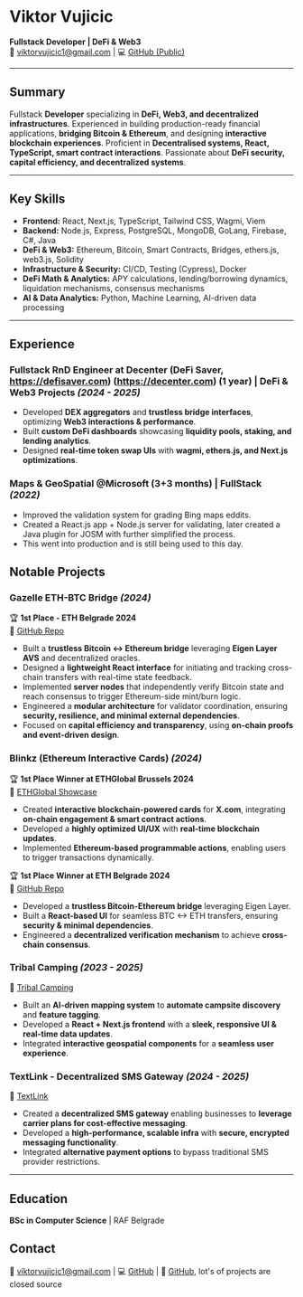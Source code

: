 # **Viktor Vujicic**  
**Fullstack Developer | DeFi & Web3**  
📧 viktorvujicic1@gmail.com | 💻 [GitHub (Public)](https://github.com/ViktorVujke)  

---

## **Summary**  
Fullstack **Developer** specializing in **DeFi, Web3, and decentralized infrastructures**. Experienced in building production-ready financial applications, **bridging Bitcoin & Ethereum**, and designing **interactive blockchain experiences**. Proficient in **Decentralised systems, React, TypeScript, smart contract interactions**. Passionate about **DeFi security, capital efficiency, and decentralized systems**.  

---

## **Key Skills**  
- **Frontend:** React, Next.js, TypeScript, Tailwind CSS, Wagmi, Viem  
- **Backend:** Node.js, Express, PostgreSQL, MongoDB, GoLang, Firebase, C#, Java  
- **DeFi & Web3:** Ethereum, Bitcoin, Smart Contracts, Bridges, ethers.js, web3.js, Solidity  
- **Infrastructure & Security:** CI/CD, Testing (Cypress), Docker  
- **DeFi Math & Analytics:** APY calculations, lending/borrowing dynamics, liquidation mechanisms, consensus mechanisms 
- **AI & Data Analytics:** Python, Machine Learning, AI-driven data processing  

---

## **Experience**  

### **Fullstack RnD Engineer at Decenter (DeFi Saver, https://defisaver.com) (https://decenter.com) (1 year) | DeFi & Web3 Projects** *(2024 - 2025)*  
- Developed **DEX aggregators** and **trustless bridge interfaces**, optimizing **Web3 interactions & performance**.
- Built **custom DeFi dashboards** showcasing **liquidity pools, staking, and lending analytics**.
- Designed **real-time token swap UIs** with **wagmi, ethers.js, and Next.js optimizations**.
  
### **Maps & GeoSpatial @Microsoft  (3+3 months) | FullStack** *(2022)*  
- Improved the validation system for grading Bing maps eddits.
- Created a React.js app + Node.js server for validating, later created a Java plugin for JOSM with further simplified the process.
- This went into production and is still being used to this day.

## **Notable Projects**  

### **Gazelle ETH-BTC Bridge** *(2024)*  
🏆 **1st Place - ETH Belgrade 2024**  
🔗 [GitHub Repo](https://github.com/ViktorVujke/ETH-BTC_Bridge_AVS)

- Built a **trustless Bitcoin ↔ Ethereum bridge** leveraging **Eigen Layer AVS** and decentralized oracles.  
- Designed a **lightweight React interface** for initiating and tracking cross-chain transfers with real-time state feedback.  
- Implemented **server nodes** that independently verify Bitcoin state and reach consensus to trigger Ethereum-side mint/burn logic.  
- Engineered a **modular architecture** for validator coordination, ensuring **security, resilience, and minimal external dependencies**.  
- Focused on **capital efficiency and transparency**, using **on-chain proofs and event-driven design**.


### **Blinkz (Ethereum Interactive Cards)** *(2024)*  
🏆 **1st Place Winner at ETHGlobal Brussels 2024**  
🔗 [ETHGlobal Showcase](https://ethglobal.com/showcase/ephi-1txc9)  
- Created **interactive blockchain-powered cards** for **X.com**, integrating **on-chain engagement & smart contract actions**.
- Developed a **highly optimized UI/UX** with **real-time blockchain updates**.
- Implemented **Ethereum-based programmable actions**, enabling users to trigger transactions dynamically.

🏆 **1st Place Winner at ETH Belgrade 2024**  
🔗 [GitHub Repo](https://github.com/ViktorVujke/ETH-BTC_Bridge_AVS)  
- Developed a **trustless Bitcoin-Ethereum bridge** leveraging Eigen Layer.
- Built a **React-based UI** for seamless BTC <-> ETH transfers, ensuring **security & minimal dependencies**.
- Engineered a **decentralized verification mechanism** to achieve **cross-chain consensus**.

### **Tribal Camping** *(2023 - 2025)*  
🔗 [Tribal Camping](https://tribalcamping.co)  
- Built an **AI-driven mapping system** to **automate campsite discovery** and **feature tagging**.
- Developed a **React + Next.js frontend** with a **sleek, responsive UI & real-time data updates**.
- Integrated **interactive geospatial components** for a **seamless user experience**.

### **TextLink - Decentralized SMS Gateway** *(2024 - 2025)*  
🔗 [TextLink](https://textlinksms.com)  
- Created a **decentralized SMS gateway** enabling businesses to **leverage carrier plans for cost-effective messaging**.
- Developed a **high-performance, scalable infra** with **secure, encrypted messaging functionality**.
- Integrated **alternative payment options** to bypass traditional SMS provider restrictions.

---

## **Education**  
**BSc in Computer Science** | RAF Belgrade 

## **Contact**  
📧 viktorvujicic1@gmail.com | 💻 [GitHub](https://github.com/ViktorVujke) | 🔗 [GitHub](https://github.com/VikTheTrick), lot's of projects are closed source
